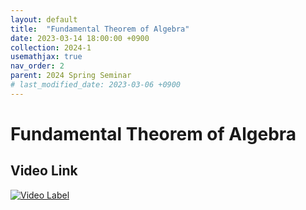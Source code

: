 ```yaml
---
layout: default
title:  "Fundamental Theorem of Algebra"
date: 2023-03-14 18:00:00 +0900
collection: 2024-1
usemathjax: true
nav_order: 2
parent: 2024 Spring Seminar
# last_modified_date: 2023-03-06 +0900
---
```

# Fundamental Theorem of Algebra
<!-- ## <center> Abstract </center>
Francis Guthrie claimed in 1852 the four color problem. We
proof two essential lemmas and then solve six color problem. We expand
the proof of six color problem into five, four color problem. Kempe
published this proof in 1879. However the flaw was discovered in 1890
by Heawood. Although flawed, Kempe’s idea was used as one of a basic
tool. -->
## Video Link

[![Video Label](https://img.youtube.com/vi/S0MOlw3m7TE/hqdefault.jpg)](https://youtu.be/S0MOlw3m7TE?feature=shared)

<!-- ## PDF Download -->

<!-- <a target='_blank' href='../2024-1/2024-1_download/crime.pdf'>Crime PDF</a> -->